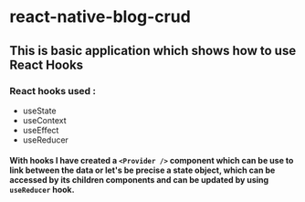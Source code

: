 # react-native-blog-crud
## This is basic application which shows how to use React Hooks
### React hooks used :

- useState
- useContext
- useEffect
- useReducer

#### With hooks I have created a `<Provider />` component which can be use to link between the data or let's be precise a state object, which can be accessed by its children components and can be updated by using `useReducer` hook.
